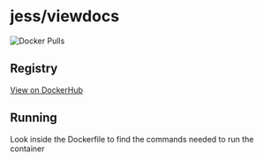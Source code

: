 # jess/viewdocs

![Docker Pulls](https://img.shields.io/docker/pulls/jess/viewdocs)



## Registry

[View on DockerHub](https://hub.docker.com/r/jess/viewdocs)

## Running

Look inside the Dockerfile to find the commands needed to run the container
